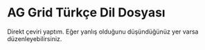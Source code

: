 # AG Grid Türkçe Dil Dosyası

Direkt çeviri yaptım. Eğer yanlış olduğunu düşündüğünüz yer varsa düzenleyebilirsiniz.
